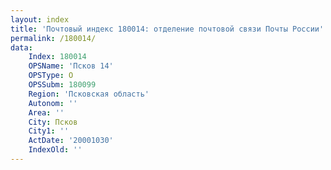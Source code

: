 ```yaml
---
layout: index
title: 'Почтовый индекс 180014: отделение почтовой связи Почты России'
permalink: /180014/
data:
    Index: 180014
    OPSName: 'Псков 14'
    OPSType: О
    OPSSubm: 180099
    Region: 'Псковская область'
    Autonom: ''
    Area: ''
    City: Псков
    City1: ''
    ActDate: '20001030'
    IndexOld: ''
---
```


